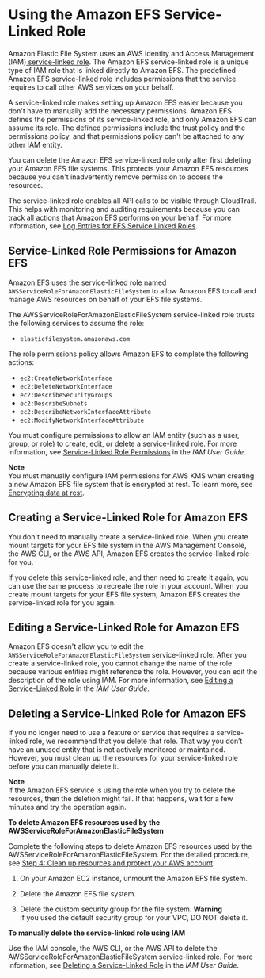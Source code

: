 # Using the Amazon EFS Service\-Linked Role<a name="using-service-linked-roles"></a>

Amazon Elastic File System uses an AWS Identity and Access Management \(IAM\)[ service\-linked role](https://docs.aws.amazon.com/IAM/latest/UserGuide/id_roles_terms-and-concepts.html#iam-term-service-linked-role)\. The Amazon EFS service\-linked role is a unique type of IAM role that is linked directly to Amazon EFS\. The predefined Amazon EFS service\-linked role includes permissions that the service requires to call other AWS services on your behalf\. 

A service\-linked role makes setting up Amazon EFS easier because you don't have to manually add the necessary permissions\. Amazon EFS defines the permissions of its service\-linked role, and only Amazon EFS can assume its role\. The defined permissions include the trust policy and the permissions policy, and that permissions policy can't be attached to any other IAM entity\.

You can delete the Amazon EFS service\-linked role only after first deleting your Amazon EFS file systems\. This protects your Amazon EFS resources because you can't inadvertently remove permission to access the resources\.

The service\-linked role enables all API calls to be visible through CloudTrail\. This helps with monitoring and auditing requirements because you can track all actions that Amazon EFS performs on your behalf\. For more information, see [Log Entries for EFS Service Linked Roles](logging-using-cloudtrail.md#efs-service-linked-role-ct)\.

## Service\-Linked Role Permissions for Amazon EFS<a name="slr-permissions"></a>

Amazon EFS uses the service\-linked role named `AWSServiceRoleForAmazonElasticFileSystem` to allow Amazon EFS to call and manage AWS resources on behalf of your EFS file systems\.

The AWSServiceRoleForAmazonElasticFileSystem service\-linked role trusts the following services to assume the role:
+ `elasticfilesystem.amazonaws.com`

The role permissions policy allows Amazon EFS to complete the following actions:
+ `ec2:CreateNetworkInterface`
+ `ec2:DeleteNetworkInterface`
+ `ec2:DescribeSecurityGroups`
+ `ec2:DescribeSubnets`
+ `ec2:DescribeNetworkInterfaceAttribute`
+ `ec2:ModifyNetworkInterfaceAttribute`

You must configure permissions to allow an IAM entity \(such as a user, group, or role\) to create, edit, or delete a service\-linked role\. For more information, see [Service\-Linked Role Permissions](https://docs.aws.amazon.com/IAM/latest/UserGuide/using-service-linked-roles.html#service-linked-role-permissions) in the *IAM User Guide*\.

**Note**  
 You must manually configure IAM permissions for AWS KMS when creating a new Amazon EFS file system that is encrypted at rest\. To learn more, see [Encrypting data at rest](encryption-at-rest.md)\. 

## Creating a Service\-Linked Role for Amazon EFS<a name="create-slr"></a>

You don't need to manually create a service\-linked role\. When you create mount targets for your EFS file system in the AWS Management Console, the AWS CLI, or the AWS API, Amazon EFS creates the service\-linked role for you\. 

If you delete this service\-linked role, and then need to create it again, you can use the same process to recreate the role in your account\. When you create mount targets for your EFS file system, Amazon EFS creates the service\-linked role for you again\. 

## Editing a Service\-Linked Role for Amazon EFS<a name="edit-slr"></a>

Amazon EFS doesn't allow you to edit the `AWSServiceRoleForAmazonElasticFileSystem` service\-linked role\. After you create a service\-linked role, you cannot change the name of the role because various entities might reference the role\. However, you can edit the description of the role using IAM\. For more information, see [Editing a Service\-Linked Role](https://docs.aws.amazon.com/IAM/latest/UserGuide/using-service-linked-roles.html#edit-service-linked-role) in the *IAM User Guide*\.

## Deleting a Service\-Linked Role for Amazon EFS<a name="delete-slr"></a>

If you no longer need to use a feature or service that requires a service\-linked role, we recommend that you delete that role\. That way you don’t have an unused entity that is not actively monitored or maintained\. However, you must clean up the resources for your service\-linked role before you can manually delete it\.

**Note**  
If the Amazon EFS service is using the role when you try to delete the resources, then the deletion might fail\. If that happens, wait for a few minutes and try the operation again\.

**To delete Amazon EFS resources used by the AWSServiceRoleForAmazonElasticFileSystem**

Complete the following steps to delete Amazon EFS resources used by the AWSServiceRoleForAmazonElasticFileSystem\. For the detailed procedure, see [Step 4: Clean up resources and protect your AWS account](gs-step-five-cleanup.md)\.

1.  On your Amazon EC2 instance, unmount the Amazon EFS file system\. 

1.  Delete the Amazon EFS file system\. 

1.  Delete the custom security group for the file system\. 
**Warning**  
If you used the default security group for your VPC, DO NOT delete it\.

**To manually delete the service\-linked role using IAM**

Use the IAM console, the AWS CLI, or the AWS API to delete the AWSServiceRoleForAmazonElasticFileSystem service\-linked role\. For more information, see [Deleting a Service\-Linked Role](https://docs.aws.amazon.com/IAM/latest/UserGuide/using-service-linked-roles.html#delete-service-linked-role) in the *IAM User Guide*\.
